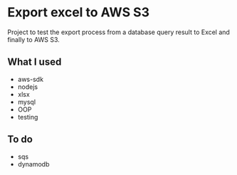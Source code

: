 # Export excel to AWS S3

Project to test the export process from a database query result to Excel
and finally to AWS S3. 

## What I used

- aws-sdk
- nodejs
- xlsx
- mysql
- OOP
- testing

## To do
- sqs
- dynamodb